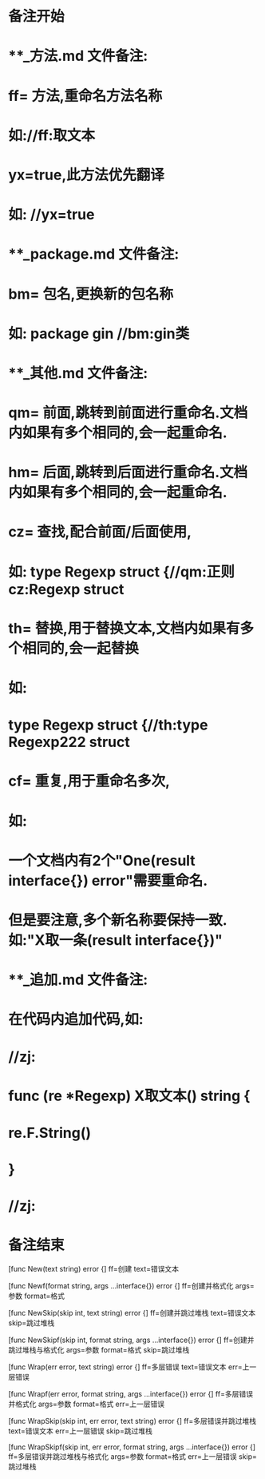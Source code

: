 # 备注开始
# **_方法.md 文件备注:
# ff= 方法,重命名方法名称
# 如://ff:取文本
#
# yx=true,此方法优先翻译
# 如: //yx=true


# **_package.md 文件备注:
# bm= 包名,更换新的包名称 
# 如: package gin //bm:gin类


# **_其他.md 文件备注:
# qm= 前面,跳转到前面进行重命名.文档内如果有多个相同的,会一起重命名.
# hm= 后面,跳转到后面进行重命名.文档内如果有多个相同的,会一起重命名.
# cz= 查找,配合前面/后面使用,
# 如: type Regexp struct {//qm:正则 cz:Regexp struct
#
# th= 替换,用于替换文本,文档内如果有多个相同的,会一起替换
# 如:
# type Regexp struct {//th:type Regexp222 struct
#
# cf= 重复,用于重命名多次,
# 如: 
# 一个文档内有2个"One(result interface{}) error"需要重命名.
# 但是要注意,多个新名称要保持一致. 如:"X取一条(result interface{})"


# **_追加.md 文件备注:
# 在代码内追加代码,如:
# //zj:
# func (re *Regexp) X取文本() string { 
#    re.F.String()
# }
# //zj:
# 备注结束

[func New(text string) error {]
ff=创建
text=错误文本

[func Newf(format string, args ...interface{}) error {]
ff=创建并格式化
args=参数
format=格式

[func NewSkip(skip int, text string) error {]
ff=创建并跳过堆栈
text=错误文本
skip=跳过堆栈

[func NewSkipf(skip int, format string, args ...interface{}) error {]
ff=创建并跳过堆栈与格式化
args=参数
format=格式
skip=跳过堆栈

[func Wrap(err error, text string) error {]
ff=多层错误
text=错误文本
err=上一层错误

[func Wrapf(err error, format string, args ...interface{}) error {]
ff=多层错误并格式化
args=参数
format=格式
err=上一层错误

[func WrapSkip(skip int, err error, text string) error {]
ff=多层错误并跳过堆栈
text=错误文本
err=上一层错误
skip=跳过堆栈

[func WrapSkipf(skip int, err error, format string, args ...interface{}) error {]
ff=多层错误并跳过堆栈与格式化
args=参数
format=格式
err=上一层错误
skip=跳过堆栈
